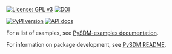 [![License: GPL v3](https://img.shields.io/badge/License-GPL%20v3-blue.svg)](https://www.gnu.org/licenses/gpl-3.0.html)
[![DOI](https://zenodo.org/badge/199064632.svg)](https://zenodo.org/badge/latestdoi/199064632)

[![PyPI version](https://badge.fury.io/py/PySDM-examples.svg)](https://pypi.org/project/PySDM-examples)
[![API docs](https://img.shields.io/badge/API_docs-pdoc3-blue.svg)](https://open-atmos.github.io/PySDM/PySDM_examples.html)

For a list of examples, see [PySDM-examples documentation](https://open-atmos.github.io/PySDM/PySDM_examples.html).

For information on package development, see [PySDM README](https://github.com/open-atmos/PySDM/blob/main/README.md).

